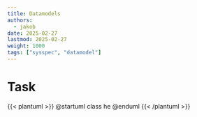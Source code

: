 ```yaml
---
title: Datamodels
authors:
  - jakob
date: 2025-02-27
lastmod: 2025-02-27
weight: 1000
tags: ["sysspec", "datamodel"]
---
```


# Task

{{< plantuml >}}
@startuml
class he
@enduml
{{< /plantuml >}}
